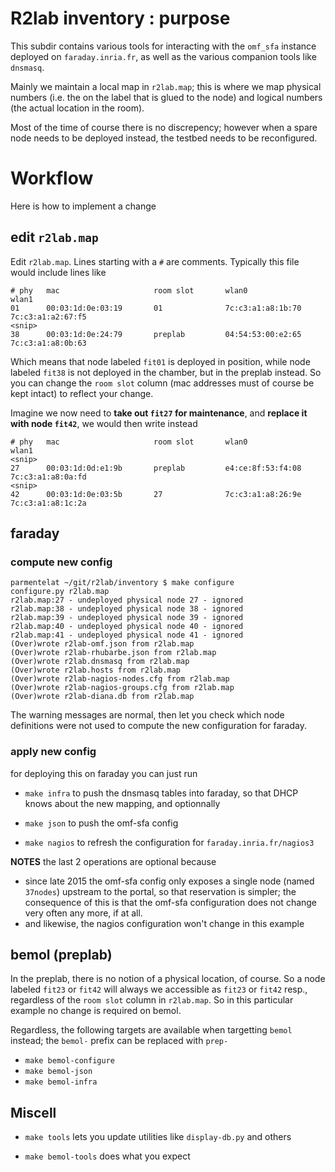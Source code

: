 # R2lab inventory : purpose

This subdir contains various tools for interacting with the `omf_sfa` instance deployed on `faraday.inria.fr`, as well as the various companion tools like `dnsmasq`.

Mainly we maintain a local map in `r2lab.map`; this is where we map physical numbers (i.e. the  on the label that is glued to the node) and logical numbers (the actual location in the room). 

Most of the time of course there is no discrepency; however when a spare node needs to be deployed instead, the testbed needs to be reconfigured.

# Workflow

Here is how to implement a change

## edit `r2lab.map`

Edit `r2lab.map`. Lines starting with a `#` are comments. Typically this file would include lines like

```
# phy   mac                     room slot       wlan0                   wlan1
01      00:03:1d:0e:03:19       01              7c:c3:a1:a8:1b:70       7c:c3:a1:a2:67:f5 
<snip>
38      00:03:1d:0e:24:79       preplab         04:54:53:00:e2:65       7c:c3:a1:a8:0b:63
```

Which means that node labeled `fit01` is deployed in position, while node labeled `fit38` is not deployed in the chamber, but in the preplab instead. So you can change the `room slot` column (mac addresses must of course be kept intact) to reflect your change.

Imagine we now need to **take out `fit27` for maintenance**, and **replace it with node `fit42`**, we would then write instead

```
# phy   mac                     room slot       wlan0                   wlan1
<snip>
27      00:03:1d:0d:e1:9b       preplab         e4:ce:8f:53:f4:08       7c:c3:a1:a8:0a:fd
<snip>
42      00:03:1d:0e:03:5b       27              7c:c3:a1:a8:26:9e       7c:c3:a1:a8:1c:2a
```

## faraday 

### compute new config

```
parmentelat ~/git/r2lab/inventory $ make configure
configure.py r2lab.map
r2lab.map:27 - undeployed physical node 27 - ignored
r2lab.map:38 - undeployed physical node 38 - ignored
r2lab.map:39 - undeployed physical node 39 - ignored
r2lab.map:40 - undeployed physical node 40 - ignored
r2lab.map:41 - undeployed physical node 41 - ignored
(Over)wrote r2lab-omf.json from r2lab.map
(Over)wrote r2lab-rhubarbe.json from r2lab.map
(Over)wrote r2lab.dnsmasq from r2lab.map
(Over)wrote r2lab.hosts from r2lab.map
(Over)wrote r2lab-nagios-nodes.cfg from r2lab.map
(Over)wrote r2lab-nagios-groups.cfg from r2lab.map
(Over)wrote r2lab-diana.db from r2lab.map
```

The warning messages are normal, then let you check which node definitions were not used to compute the new configuration for faraday.

### apply new config

for deploying this on faraday you can just run

 * `make infra` to push the dnsmasq tables into faraday, so that DHCP knows about the new mapping, and optionnally

 * `make json` to push the omf-sfa config 
 * `make nagios` to refresh the configuration for `faraday.inria.fr/nagios3`

**NOTES** the last 2 operations are optional because
* since late 2015 the omf-sfa config only exposes a single node (named `37nodes`) upstream to the portal, so that reservation is simpler; the consequence of this is that the omf-sfa configuration does not change very often any more, if at all.
* and likewise, the nagios configuration won't change in this example

## bemol (preplab)

In the preplab, there is no notion of a physical location, of course. So a node labeled `fit23` or `fit42` will always we accessible as `fit23` or `fit42` resp., regardless of the `room slot` column in `r2lab.map`. So in this particular example no change is required on bemol.

Regardless, the following targets are available when targetting `bemol` instead; the `bemol-` prefix can be replaced with `prep-` 

* `make bemol-configure` 
* `make bemol-json` 
* `make bemol-infra` 

## Miscell

* `make tools` lets you update utilities like `display-db.py` and others

* `make bemol-tools` does what you expect

